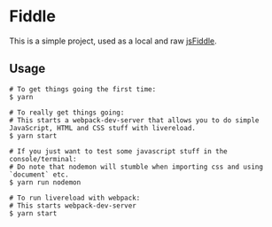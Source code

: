 # Fiddle

This is a simple project, used as a local and raw [jsFiddle](https://jsfiddle.net/).

## Usage

```shell
# To get things going the first time:
$ yarn

# To really get things going:
# This starts a webpack-dev-server that allows you to do simple JavaScript, HTML and CSS stuff with livereload.
$ yarn start

# If you just want to test some javascript stuff in the console/terminal:
# Do note that nodemon will stumble when importing css and using `document` etc.
$ yarn run nodemon

# To run livereload with webpack:
# This starts webpack-dev-server
$ yarn start
```
